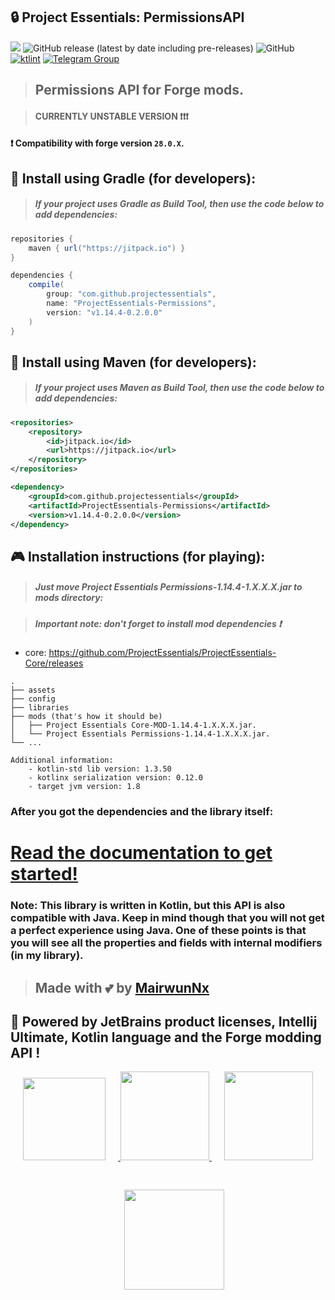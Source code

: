 ## 🔒 Project Essentials: PermissionsAPI

[![](https://jitpack.io/v/projectessentials/ProjectEssentials-Permissions.svg)](https://jitpack.io/#projectessentials/ProjectEssentials-Permissions)
![GitHub release (latest by date including pre-releases)](https://img.shields.io/github/v/release/ProjectEssentials/ProjectEssentials-Permissions?include_prereleases)
![GitHub](https://img.shields.io/github/license/ProjectEssentials/ProjectEssentials-Permissions)
[![ktlint](https://img.shields.io/badge/code%20style-%E2%9D%A4-FF4081.svg)](https://ktlint.github.io/)
[![Telegram Group](https://img.shields.io/badge/Telegram-Group-blue.svg)](https://t.me/minecraftforge)

> ## Permissions API for Forge mods.

> #### CURRENTLY UNSTABLE VERSION ❗❗❗

#### ❗ Compatibility with forge version `28.0.X`.

## 🧐 Install using Gradle (for developers):
> ##### If your project uses Gradle as Build Tool, then use the code below to add dependencies:

```groovy
repositories {
    maven { url("https://jitpack.io") }
}

dependencies {
    compile(
        group: "com.github.projectessentials",
        name: "ProjectEssentials-Permissions",
        version: "v1.14.4-0.2.0.0"
    )
}
```

## 🤔 Install using Maven (for developers):
> ##### If your project uses Maven as Build Tool, then use the code below to add dependencies:

```xml
<repositories>
    <repository>
        <id>jitpack.io</id>
        <url>https://jitpack.io</url>
    </repository>
</repositories>

<dependency>
	<groupId>com.github.projectessentials</groupId>
	<artifactId>ProjectEssentials-Permissions</artifactId>
	<version>v1.14.4-0.2.0.0</version>
</dependency>
```

## 🎮 Installation instructions (for playing):
> ##### Just move Project Essentials Permissions-1.14.4-1.X.X.X.jar to mods directory:

> ##### Important note: don't forget to install mod dependencies ❗
  - core: https://github.com/ProjectEssentials/ProjectEssentials-Core/releases

```
.
├── assets
├── config
├── libraries
├── mods (that's how it should be)
│   ├── Project Essentials Core-MOD-1.14.4-1.X.X.X.jar.
│   └── Project Essentials Permissions-1.14.4-1.X.X.X.jar.
└── ...
```

```
Additional information:
    - kotlin-std lib version: 1.3.50
    - kotlinx serialization version: 0.12.0
    - target jvm version: 1.8
```

### After you got the dependencies and the library itself:

# [Read the documentation to get started!](./documentation/in-using.md)

### **Note:** This library is written in Kotlin, but this API is also compatible with Java. Keep in mind though that you will not get a perfect experience using Java. One of these points is that you will see all the properties and fields with internal modifiers (in my library).

> ## Made with 💕 by [MairwunNx](https://mairwunnx.github.io/)

## 🥰 Powered by JetBrains product licenses, Intellij Ultimate, Kotlin language and the Forge modding API !

<p align="center">
    <a href="https://www.jetbrains.com">
        <img style="padding-right: 20px" src="logos/jetbrains.svg" width="132">
    </a>
    <a href="https://www.jetbrains.com/idea/">
        <img src="logos/intellijidea.svg" width="142">
    </a>
    <a href="https://kotlinlang.org/">
        <img style="padding-left: 20px" src="logos/kotlin.svg" width="142">
    </a>
</p>

<p align="center">
    <a href="https://www.minecraftforge.net/forum/">
        <img style="padding-left: 20px; padding-top: 30px" src="logos/forge.svg" height="160">
    </a>
</p>
